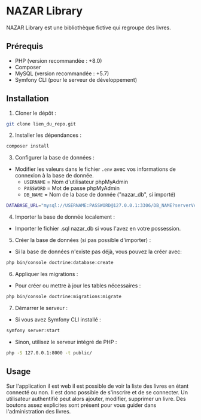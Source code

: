 # NAZAR Library

NAZAR Library est une bibliothèque fictive qui regroupe des livres.

## Prérequis

- PHP (version recommandée : +8.0)
- Composer
- MySQL (version recommandée : +5.7)
- Symfony CLI (pour le serveur de développement)

## Installation

1. Cloner le dépôt :

```bash
git clone lien_du_repo.git
```

2. Installer les dépendances :

```bash
composer install
```

3. Configurer la base de données :
- Modifier les valeurs dans le fichier `.env` avec vos informations de connexion à la base de donnée.
	- `USERNAME` = Nom d'utilisateur phpMyAdmin
	- `PASSWORD` = Mot de passe phpMyAdmin
	- `DB_NAME` = Nom de la base de donnée ("nazar_db", si importé)

```bash
DATABASE_URL="mysql://USERNAME:PASSWORD@127.0.0.1:3306/DB_NAME?serverVersion=8.0.32&charset=utf8mb4"
```

4. Importer la base de donnée localement :
- Importer le fichier .sql nazar_db si vous l'avez en votre possession.

5. Créer la base de données (si pas possible d'importer) :
- Si la base de données n'existe pas déjà, vous pouvez la créer avec:
```bash 
php bin/console doctrine:database:create
```

6. Appliquer les migrations : 
- Pour créer ou mettre à jour les tables nécessaires :
```bash
php bin/console doctrine:migrations:migrate
```

7. Démarrer le serveur :
- Si vous avez Symfony CLI installé :
```bash
symfony server:start
```
- Sinon, utilisez le serveur intégré de PHP :
```bash
php -S 127.0.0.1:8000 -t public/
```

## Usage

Sur l'application il est web il est possible de voir la liste des livres en étant connecté ou non.
Il est donc possible de s'inscrire et de se connecter. Un utilisateur authentifié peut alors ajouter, modifier, supprimer un livre. Des boutons assez explicites sont présent pour vous guider dans l'administration des livres.